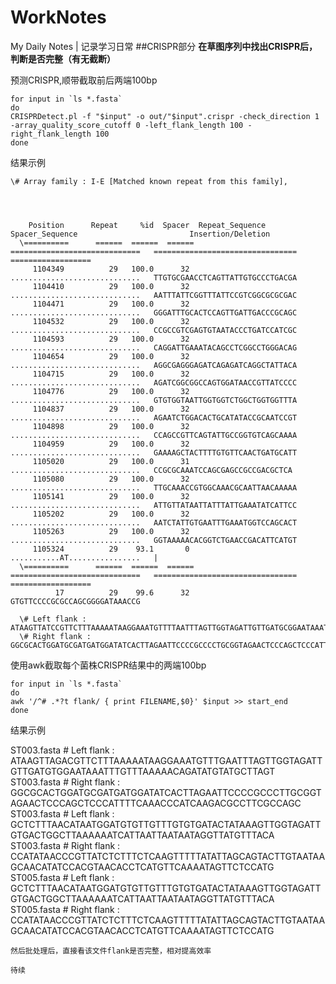 # WorkNotes
My Daily Notes | 记录学习日常
##CRISPR部分
**在草图序列中找出CRISPR后，判断是否完整（有无截断）**

预测CRISPR,顺带截取前后两端100bp
```
for input in `ls *.fasta`
do
CRISPRDetect.pl -f "$input" -o out/"$input".crispr -check_direction 1 -array_quality_score_cutoff 0 -left_flank_length 100 -right_flank_length 100
done
```
  结果示例
```
\# Array family : I-E [Matched known repeat from this family],   

  
 
  
    Position      Repeat     %id  Spacer  Repeat_Sequence                 Spacer_Sequence                         Insertion/Deletion
  \==========      ======  ======  ======  =============================   ================================        ==================
     1104349          29   100.0      32  .............................   TTGTGCGAACCTCAGTTATTGTGCCCTGACGA        
     1104410          29   100.0      32  .............................   AATTTATTCGGTTTATTCCGTCGGCGCGCGAC        
     1104471          29   100.0      32  .............................   GGGATTTGCACTCCAGTTGATTGACCCGCAGC        
     1104532          29   100.0      32  .............................   CCGCCGTCGAGTGTAATACCCTGATCCATCGC        
     1104593          29   100.0      32  .............................   CAGGATTGAAATACAGCCTCGGCCTGGGACAG        
     1104654          29   100.0      32  .............................   AGGCGAGGGAGATCAGAGATCAGGCTATTACA        
     1104715          29   100.0      32  .............................   AGATCGGCGGCCAGTGGATAACCGTTATCCCC        
     1104776          29   100.0      32  .............................   GTGTGGTAATTGGTGGTCTGGCTGGTGGTTTA        
     1104837          29   100.0      32  .............................   AGAATCTGGACACTGCATATACCGCAATCCGT        
     1104898          29   100.0      32  .............................   CCAGCCGTTCAGTATTGCCGGTGTCAGCAAAA        
     1104959          29   100.0      32  .............................   GAAAAGCTACTTTTGTGTTCAACTGATGCATT        
     1105020          29   100.0      31  .............................   CCGCGCAAATCCAGCGAGCCGCCGACGCTCA         
     1105080          29   100.0      32  .............................   TTGCAAACCGTGGCAAACGCAATTAACAAAAA        
     1105141          29   100.0      32  .............................   ATTGTTATAATTATTTATTGAAATATCATTCC        
     1105202          29   100.0      32  .............................   AATCTATTGTGAATTTGAAATGGTCCAGCACT        
     1105263          29   100.0      32  .............................   GGTAAAAACACGGTCTGAACCGACATTCATGT        
     1105324          29    93.1       0  ...........AT................   |                                       
  \==========      ======  ======  ======  =============================   ================================        ==================
          17          29    99.6      32  GTGTTCCCCGCGCCAGCGGGGATAAACCG                                                  
  
  \# Left flank :   ATAAGTTATCCGTTCTTTAAAAATAAGGAAATGTTTTAATTTAGTTGGTAGATTGTTGATGCGGAATAAATTTGTTTAAAAACAGTTATGTATGCTTAGT
  \# Right flank :  GGCGCACTGGATGCGATGATGGATATCACTTAGAATTCCCCGCCCCTGCGGTAGAACTCCCAGCTCCCATTTTCAAACCCATCAAGACGCCTTCGCCAGC
```
使用awk截取每个菌株CRISPR结果中的两端100bp
```
for input in `ls *.fasta`
do
awk '/^# .*?t flank/ { print FILENAME,$0}' $input >> start_end
done
```
  结果示例

ST003.fasta # Left flank :   ATAAGTTAGACGTTCTTTAAAAATAAGGAAATGTTTGAATTTAGTTGGTAGATTGTTGATGTGGAATAAATTTGTTTAAAAACAGATATGTATGCTTAGT
ST003.fasta # Right flank :  GGCGCACTGGATGCGATGATGGATATCACTTAGAATTCCCCGCCCTTGCGGTAGAACTCCCAGCTCCCATTTTCAAACCCATCAAGACGCCTTCGCCAGC
ST003.fasta # Left flank :   GCTCTTTAACATAATGGATGTGTTGTTTGTGTGATACTATAAAGTTGGTAGATTGTGACTGGCTTAAAAAATCATTAATTAATAATAGGTTATGTTTACA
ST003.fasta # Right flank :  CCATATAACCCGTTATCTCTTTCTCAAGTTTTTATATTAGCAGTACTTGTAATAAGCAACATATCCACGTAACACCTCATGTTCAAAATAGTTCTCCATG
ST005.fasta # Left flank :   GCTCTTTAACATAATGGATGTGTTGTTTGTGTGATACTATAAAGTTGGTAGATTGTGACTGGCTTAAAAAATCATTAATTAATAATAGGTTATGTTTACA
ST005.fasta # Right flank :  CCATATAACCCGTTATCTCTTTCTCAAGTTTTTATATTAGCAGTACTTGTAATAAGCAACATATCCACGTAACACCTCATGTTCAAAATAGTTCTCCATG
```
然后批处理后，直接看该文件flank是否完整，相对提高效率

待续

